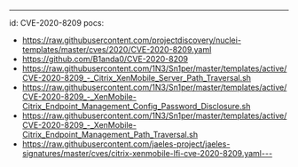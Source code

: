 ---
id: CVE-2020-8209
pocs:
  - https://raw.githubusercontent.com/projectdiscovery/nuclei-templates/master/cves/2020/CVE-2020-8209.yaml
  - https://github.com/B1anda0/CVE-2020-8209
  - https://raw.githubusercontent.com/1N3/Sn1per/master/templates/active/CVE-2020-8209_-_Citrix_XenMobile_Server_Path_Traversal.sh
  - https://raw.githubusercontent.com/1N3/Sn1per/master/templates/active/CVE-2020-8209_-_XenMobile-Citrix_Endpoint_Management_Config_Password_Disclosure.sh
  - https://raw.githubusercontent.com/1N3/Sn1per/master/templates/active/CVE-2020-8209_-_XenMobile-Citrix_Endpoint_Management_Path_Traversal.sh
  - https://raw.githubusercontent.com/jaeles-project/jaeles-signatures/master/cves/citrix-xenmobile-lfi-cve-2020-8209.yaml---
